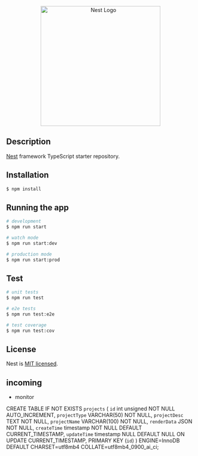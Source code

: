 <p align="center">
  <a href="http://nestjs.com/" target="blank"><img src="https://nestjs.com/img/logo_text.svg" width="320" alt="Nest Logo" /></a>
</p>

[circleci-image]: https://img.shields.io/circleci/build/github/nestjs/nest/master?token=abc123def456
[circleci-url]: https://circleci.com/gh/nestjs/nest

## Description

[Nest](https://github.com/nestjs/nest) framework TypeScript starter repository.

## Installation

```bash
$ npm install
```

## Running the app

```bash
# development
$ npm run start

# watch mode
$ npm run start:dev

# production mode
$ npm run start:prod
```

## Test

```bash
# unit tests
$ npm run test

# e2e tests
$ npm run test:e2e

# test coverage
$ npm run test:cov
```


## License

Nest is [MIT licensed](LICENSE).

## incoming
- monitor

CREATE TABLE IF NOT EXISTS `projects` (
  `id` int unsigned NOT NULL AUTO_INCREMENT,
  `projectType` VARCHAR(50) NOT NULL,
  `projectDesc` TEXT NOT NULL,
  `projectName` VARCHAR(100) NOT NULL,
  `renderData` JSON NOT NULL,
  `createTime` timestamp NOT NULL DEFAULT CURRENT_TIMESTAMP,
  `updateTime` timestamp NULL DEFAULT NULL ON UPDATE CURRENT_TIMESTAMP,
  PRIMARY KEY (`id`)
) ENGINE=InnoDB DEFAULT CHARSET=utf8mb4 COLLATE=utf8mb4_0900_ai_ci;
